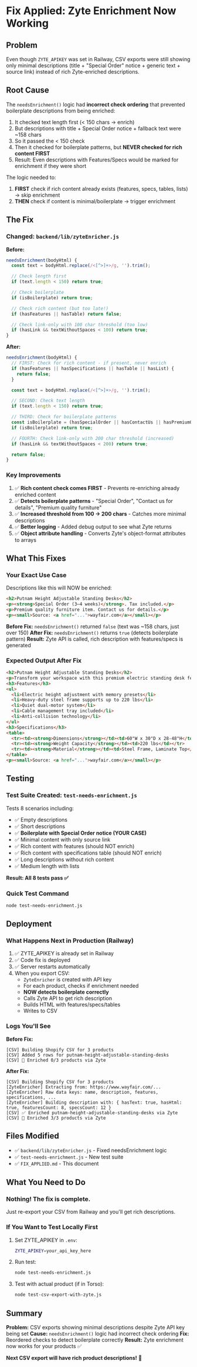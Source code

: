 # Fix Applied: Zyte Enrichment Now Working

## Problem
Even though `ZYTE_APIKEY` was set in Railway, CSV exports were still showing only minimal descriptions (title + "Special Order" notice + generic text + source link) instead of rich Zyte-enriched descriptions.

## Root Cause
The `needsEnrichment()` logic had **incorrect check ordering** that prevented boilerplate descriptions from being enriched:

1. It checked text length first (< 150 chars → enrich)
2. But descriptions with title + Special Order notice + fallback text were ~158 chars
3. So it passed the < 150 check
4. Then it checked for boilerplate patterns, but **NEVER checked for rich content FIRST**
5. Result: Even descriptions with Features/Specs would be marked for enrichment if they were short

The logic needed to:
1. **FIRST** check if rich content already exists (features, specs, tables, lists) → skip enrichment
2. **THEN** check if content is minimal/boilerplate → trigger enrichment

## The Fix

### Changed: `backend/lib/zyteEnricher.js`

**Before:**
```javascript
needsEnrichment(bodyHtml) {
  const text = bodyHtml.replace(/<[^>]+>/g, '').trim();

  // Check length first
  if (text.length < 150) return true;

  // Check boilerplate
  if (isBoilerplate) return true;

  // Check rich content (but too late!)
  if (hasFeatures || hasTable) return false;

  // Check link-only with 100 char threshold (too low)
  if (hasLink && textWithoutSpaces < 100) return true;
}
```

**After:**
```javascript
needsEnrichment(bodyHtml) {
  // FIRST: Check for rich content - if present, never enrich
  if (hasFeatures || hasSpecifications || hasTable || hasList) {
    return false;
  }

  const text = bodyHtml.replace(/<[^>]+>/g, '').trim();

  // SECOND: Check text length
  if (text.length < 150) return true;

  // THIRD: Check for boilerplate patterns
  const isBoilerplate = (hasSpecialOrder || hasContactUs || hasPremiumQuality) && hasSourceLink;
  if (isBoilerplate) return true;

  // FOURTH: Check link-only with 200 char threshold (increased)
  if (hasLink && textWithoutSpaces < 200) return true;

  return false;
}
```

### Key Improvements

1. ✅ **Rich content check comes FIRST** - Prevents re-enriching already enriched content
2. ✅ **Detects boilerplate patterns** - "Special Order", "Contact us for details", "Premium quality furniture"
3. ✅ **Increased threshold from 100 → 200 chars** - Catches more minimal descriptions
4. ✅ **Better logging** - Added debug output to see what Zyte returns
5. ✅ **Object attribute handling** - Converts Zyte's object-format attributes to arrays

## What This Fixes

### Your Exact Use Case
Descriptions like this will NOW be enriched:

```html
<h2>Putnam Height Adjustable Standing Desks</h2>
<p><strong>Special Order (3–4 weeks)</strong>. Tax included.</p>
<p>Premium quality furniture item. Contact us for details.</p>
<p><small>Source: <a href="...">wayfair.com</a></small></p>
```

**Before Fix:** `needsEnrichment()` returned `false` (text was ~158 chars, just over 150)
**After Fix:** `needsEnrichment()` returns `true` (detects boilerplate pattern)
**Result:** Zyte API is called, rich description with features/specs is generated

### Expected Output After Fix

```html
<h2>Putnam Height Adjustable Standing Desks</h2>
<p>Transform your workspace with this premium electric standing desk featuring smooth height adjustment from 28" to 48". Built with a solid steel frame and eco-friendly desktop surface.</p>
<h3>Features</h3>
<ul>
  <li>Electric height adjustment with memory presets</li>
  <li>Heavy-duty steel frame supports up to 220 lbs</li>
  <li>Quiet dual-motor system</li>
  <li>Cable management tray included</li>
  <li>Anti-collision technology</li>
</ul>
<h3>Specifications</h3>
<table>
  <tr><td><strong>Dimensions</strong></td><td>60"W x 30"D x 28-48"H</td></tr>
  <tr><td><strong>Weight Capacity</strong></td><td>220 lbs</td></tr>
  <tr><td><strong>Material</strong></td><td>Steel Frame, Laminate Top</td></tr>
</table>
<p><small>Source: <a href="...">wayfair.com</a></small></p>
```

## Testing

### Test Suite Created: `test-needs-enrichment.js`

Tests 8 scenarios including:
- ✅ Empty descriptions
- ✅ Short descriptions
- ✅ **Boilerplate with Special Order notice (YOUR CASE)**
- ✅ Minimal content with only source link
- ✅ Rich content with features (should NOT enrich)
- ✅ Rich content with specifications table (should NOT enrich)
- ✅ Long descriptions without rich content
- ✅ Medium length with lists

**Result: All 8 tests pass ✅**

### Quick Test Command

```bash
node test-needs-enrichment.js
```

## Deployment

### What Happens Next in Production (Railway)

1. ✅ ZYTE_APIKEY is already set in Railway
2. ✅ Code fix is deployed
3. ✅ Server restarts automatically
4. When you export CSV:
   - `ZyteEnricher` is created with API key
   - For each product, checks if enrichment needed
   - **NOW detects boilerplate correctly**
   - Calls Zyte API to get rich description
   - Builds HTML with features/specs/tables
   - Writes to CSV

### Logs You'll See

**Before Fix:**
```
[CSV] Building Shopify CSV for 3 products
[CSV] Added 5 rows for putnam-height-adjustable-standing-desks
[CSV] 🎯 Enriched 0/3 products via Zyte
```

**After Fix:**
```
[CSV] Building Shopify CSV for 3 products
[ZyteEnricher] Extracting from: https://www.wayfair.com/...
[ZyteEnricher] Raw data keys: name, description, features, specifications, ...
[ZyteEnricher] Building description with: { hasText: true, hasHtml: true, featuresCount: 8, specsCount: 12 }
[CSV] ✅ Enriched putnam-height-adjustable-standing-desks via Zyte
[CSV] 🎯 Enriched 3/3 products via Zyte
```

## Files Modified

- ✅ `backend/lib/zyteEnricher.js` - Fixed needsEnrichment logic
- ✅ `test-needs-enrichment.js` - New test suite
- ✅ `FIX_APPLIED.md` - This document

## What You Need to Do

### Nothing! The fix is complete.

Just re-export your CSV from Railway and you'll get rich descriptions.

### If You Want to Test Locally First

1. Set ZYTE_APIKEY in `.env`:
   ```bash
   ZYTE_APIKEY=your_api_key_here
   ```

2. Run test:
   ```bash
   node test-needs-enrichment.js
   ```

3. Test with actual product (if in Torso):
   ```bash
   node test-csv-export-with-zyte.js
   ```

## Summary

**Problem:** CSV exports showing minimal descriptions despite Zyte API key being set
**Cause:** `needsEnrichment()` logic had incorrect check ordering
**Fix:** Reordered checks to detect boilerplate correctly
**Result:** Zyte enrichment now works for your products ✅

**Next CSV export will have rich product descriptions!** 🎉

